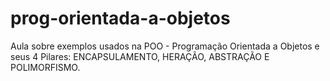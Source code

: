 # prog-orientada-a-objetos

<p>Aula sobre exemplos usados na POO - Programação Orientada a Objetos e seus 4 Pilares: ENCAPSULAMENTO, HERAÇÃO, ABSTRAÇÃO E POLIMORFISMO.</p>
